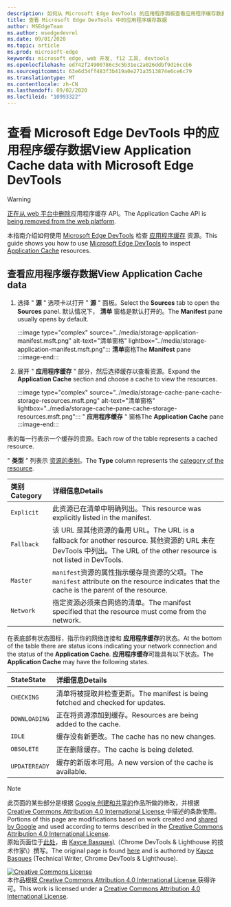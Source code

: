 ```yaml
---
description: 如何从 Microsoft Edge DevTools 的应用程序面板查看应用程序缓存数据。
title: 查看 Microsoft Edge DevTools 中的应用程序缓存数据
author: MSEdgeTeam
ms.author: msedgedevrel
ms.date: 09/01/2020
ms.topic: article
ms.prod: microsoft-edge
keywords: microsoft edge, web 开发, f12 工具, devtools
ms.openlocfilehash: ed742f24900786c3c5b31ec2a026ddbf9d16ccb6
ms.sourcegitcommit: 63e6d34ff483f3b419a0e271a3513874e6ce6c79
ms.translationtype: MT
ms.contentlocale: zh-CN
ms.lasthandoff: 09/02/2020
ms.locfileid: "10993322"
---
```

<!-- Copyright Kayce Basques 

   Licensed under the Apache License, Version 2.0 (the "License");
   you may not use this file except in compliance with the License.
   You may obtain a copy of the License at

       https://www.apache.org/licenses/LICENSE-2.0

   Unless required by applicable law or agreed to in writing, software
   distributed under the License is distributed on an "AS IS" BASIS,
   WITHOUT WARRANTIES OR CONDITIONS OF ANY KIND, either express or implied.
   See the License for the specific language governing permissions and
   limitations under the License.  -->  

# <span data-ttu-id="8e319-104">查看 Microsoft Edge DevTools 中的应用程序缓存数据</span><span class="sxs-lookup"><span data-stu-id="8e319-104">View Application Cache data with Microsoft Edge DevTools</span></span>  

> [!WARNING]
> <span data-ttu-id="8e319-105">[正在从 web 平台中删除][HTMLStandardOfflineWebApplications]应用程序缓存 API。</span><span class="sxs-lookup"><span data-stu-id="8e319-105">The Application Cache API is [being removed from the web platform][HTMLStandardOfflineWebApplications].</span></span>  

<span data-ttu-id="8e319-106">本指南介绍如何使用 [Microsoft Edge DevTools][MicrosoftEdgeDevTools] 检查 [应用程序缓存][MDNWebAPIsWindowApplicationCache] 资源。</span><span class="sxs-lookup"><span data-stu-id="8e319-106">This guide shows you how to use [Microsoft Edge DevTools][MicrosoftEdgeDevTools] to inspect [Application Cache][MDNWebAPIsWindowApplicationCache] resources.</span></span>  

## <span data-ttu-id="8e319-107">查看应用程序缓存数据</span><span class="sxs-lookup"><span data-stu-id="8e319-107">View Application Cache data</span></span>  

1.  <span data-ttu-id="8e319-108">选择 " **源** " 选项卡以打开 " **源** " 面板。</span><span class="sxs-lookup"><span data-stu-id="8e319-108">Select the **Sources** tab to open the **Sources** panel.</span></span>  <span data-ttu-id="8e319-109">默认情况下， **清单** 窗格是默认打开的。</span><span class="sxs-lookup"><span data-stu-id="8e319-109">The **Manifest** pane usually opens by default.</span></span>  
    
    :::image type="complex" source="../media/storage-application-manifest.msft.png" alt-text="清单窗格" lightbox="../media/storage-application-manifest.msft.png":::
       <span data-ttu-id="8e319-111">**清单**窗格</span><span class="sxs-lookup"><span data-stu-id="8e319-111">The **Manifest** pane</span></span>  
    :::image-end:::  

1.  <span data-ttu-id="8e319-112">展开 " **应用程序缓存** " 部分，然后选择缓存以查看资源。</span><span class="sxs-lookup"><span data-stu-id="8e319-112">Expand the **Application Cache** section and choose a cache to view the resources.</span></span>  
    
    :::image type="complex" source="../media/storage-cache-pane-cache-storage-resources.msft.png" alt-text="清单窗格" lightbox="../media/storage-cache-pane-cache-storage-resources.msft.png":::
       <span data-ttu-id="8e319-114">" **应用程序缓存** " 窗格</span><span class="sxs-lookup"><span data-stu-id="8e319-114">The **Application Cache** pane</span></span>  
    :::image-end:::  

<span data-ttu-id="8e319-115">表的每一行表示一个缓存的资源。</span><span class="sxs-lookup"><span data-stu-id="8e319-115">Each row of the table represents a cached resource.</span></span>  

<span data-ttu-id="8e319-116">" **类型** " 列表示 [资源的类别][MDNHTMLResourcesInAnApplicationCache]。</span><span class="sxs-lookup"><span data-stu-id="8e319-116">The **Type** column represents the [category of the resource][MDNHTMLResourcesInAnApplicationCache].</span></span>  

| <span data-ttu-id="8e319-117">类别</span><span class="sxs-lookup"><span data-stu-id="8e319-117">Category</span></span> | <span data-ttu-id="8e319-118">详细信息</span><span class="sxs-lookup"><span data-stu-id="8e319-118">Details</span></span> |  
|:--- |:--- |  
| `Explicit` | <span data-ttu-id="8e319-119">此资源已在清单中明确列出。</span><span class="sxs-lookup"><span data-stu-id="8e319-119">This resource was explicitly listed in the manifest.</span></span> |  
| `Fallback` | <span data-ttu-id="8e319-120">该 URL 是其他资源的备用 URL。</span><span class="sxs-lookup"><span data-stu-id="8e319-120">The URL is a fallback for another resource.</span></span>  <span data-ttu-id="8e319-121">其他资源的 URL 未在 DevTools 中列出。</span><span class="sxs-lookup"><span data-stu-id="8e319-121">The URL of the other resource is not listed in DevTools.</span></span> |  
| `Master` | <span data-ttu-id="8e319-122">`manifest`资源的属性指示缓存是资源的父项。</span><span class="sxs-lookup"><span data-stu-id="8e319-122">The `manifest` attribute on the resource indicates that the cache is the parent of the resource.</span></span> |  
| `Network` | <span data-ttu-id="8e319-123">指定资源必须来自网络的清单。</span><span class="sxs-lookup"><span data-stu-id="8e319-123">The manifest specified that the resource must come from the network.</span></span> |  

<!--todo:  replace "Master" phrasing if possible.  -->  

<span data-ttu-id="8e319-124">在表底部有状态图标，指示你的网络连接和 **应用程序缓存**的状态。</span><span class="sxs-lookup"><span data-stu-id="8e319-124">At the bottom of the table there are status icons indicating your network connection and the status of the **Application Cache**.</span></span>  <span data-ttu-id="8e319-125">**应用程序缓存**可能具有以下状态。</span><span class="sxs-lookup"><span data-stu-id="8e319-125">The **Application Cache** may have the following states.</span></span>  

| <span data-ttu-id="8e319-126">State</span><span class="sxs-lookup"><span data-stu-id="8e319-126">State</span></span> | <span data-ttu-id="8e319-127">详细信息</span><span class="sxs-lookup"><span data-stu-id="8e319-127">Details</span></span> |  
|:--- |:--- |  
| `CHECKING` | <span data-ttu-id="8e319-128">清单将被提取并检查更新。</span><span class="sxs-lookup"><span data-stu-id="8e319-128">The manifest is being fetched and checked for updates.</span></span> |  
| `DOWNLOADING` | <span data-ttu-id="8e319-129">正在将资源添加到缓存。</span><span class="sxs-lookup"><span data-stu-id="8e319-129">Resources are being added to the cache.</span></span> |  
| `IDLE` | <span data-ttu-id="8e319-130">缓存没有新更改。</span><span class="sxs-lookup"><span data-stu-id="8e319-130">The cache has no new changes.</span></span> |  
| `OBSOLETE` | <span data-ttu-id="8e319-131">正在删除缓存。</span><span class="sxs-lookup"><span data-stu-id="8e319-131">The cache is being deleted.</span></span> |  
| `UPDATEREADY` |  <span data-ttu-id="8e319-132">缓存的新版本可用。</span><span class="sxs-lookup"><span data-stu-id="8e319-132">A new version of the cache is available.</span></span> |  

<!-- links -->  

[MicrosoftEdgeDevTools]: ../../devtools-guide-chromium.md "Microsoft Edge (Chromium) 开发工具 |Microsoft 文档"  

[HTMLStandardOfflineWebApplications]: https://html.spec.whatwg.org/multipage/offline.html#offline "脱机 Web 应用程序-HTML 标准"  

[MDNHTMLResourcesInAnApplicationCache]: https://developer.mozilla.org/docs/Web/HTML/Using_the_application_cache#Resources_in_an_application_cache "应用程序缓存中的资源 |MDN"  
[MDNWebAPIsWindowApplicationCache]: https://developer.mozilla.org/docs/Web/API/Window/applicationCache "ApplicationCache-Web Api |MDN"  

> [!NOTE]
> <span data-ttu-id="8e319-137">此页面的某些部分是根据 [Google 创建和共享的][GoogleSitePolicies]作品所做的修改，并根据[ Creative Commons Attribution 4.0 International License ][CCA4IL]中描述的条款使用。</span><span class="sxs-lookup"><span data-stu-id="8e319-137">Portions of this page are modifications based on work created and [shared by Google][GoogleSitePolicies] and used according to terms described in the [Creative Commons Attribution 4.0 International License][CCA4IL].</span></span>  
> <span data-ttu-id="8e319-138">原始页面位于[此处](https://developers.google.com/web/tools/chrome-devtools/storage/applicationcache)，由 [Kayce Basques][KayceBasques]\（Chrome DevTools \& Lighthouse 的技术作家\）撰写。</span><span class="sxs-lookup"><span data-stu-id="8e319-138">The original page is found [here](https://developers.google.com/web/tools/chrome-devtools/storage/applicationcache) and is authored by [Kayce Basques][KayceBasques] \(Technical Writer, Chrome DevTools \& Lighthouse\).</span></span>  

[![Creative Commons License][CCby4Image]][CCA4IL]  
<span data-ttu-id="8e319-140">本作品根据[ Creative Commons Attribution 4.0 International License ][CCA4IL]获得许可。</span><span class="sxs-lookup"><span data-stu-id="8e319-140">This work is licensed under a [Creative Commons Attribution 4.0 International License][CCA4IL].</span></span>  

[CCA4IL]: https://creativecommons.org/licenses/by/4.0  
[CCby4Image]: https://i.creativecommons.org/l/by/4.0/88x31.png  
[GoogleSitePolicies]: https://developers.google.com/terms/site-policies  
[KayceBasques]: https://developers.google.com/web/resources/contributors/kaycebasques  
